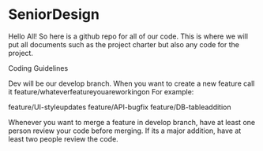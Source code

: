 # SeniorDesign

Hello All! So here is a github repo for all of our code. This is where we will put all documents such as the project charter but also any code for the project.

Coding Guidelines

Dev will be our develop branch. When you want to create a new feature call it feature/whateverfeatureyouareworkingon
For example:

feature/UI-styleupdates
feature/API-bugfix
feature/DB-tableaddition

Whenever you want to merge a feature in develop branch, have at least one person review your code before merging. If its a major addition, have at least two people review the code. 


